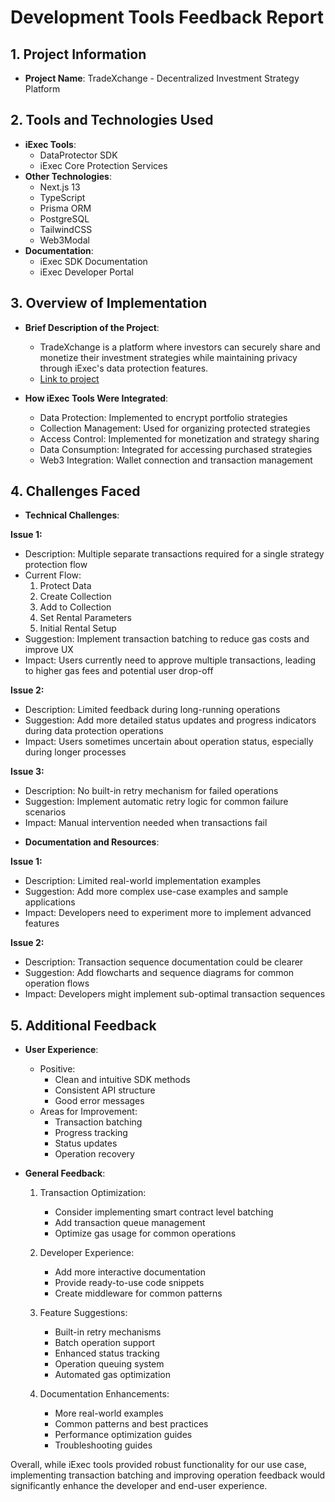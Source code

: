 # Development Tools Feedback Report

## 1. Project Information

- **Project Name**: TradeXchange - Decentralized Investment Strategy Platform

## 2. Tools and Technologies Used

- **iExec Tools**:
  - DataProtector SDK
  - iExec Core Protection Services
- **Other Technologies**:
  - Next.js 13
  - TypeScript
  - Prisma ORM
  - PostgreSQL
  - TailwindCSS
  - Web3Modal
- **Documentation**:
  - iExec SDK Documentation
  - iExec Developer Portal

## 3. Overview of Implementation

- **Brief Description of the Project**:

  - TradeXchange is a platform where investors can securely share and monetize their investment strategies while maintaining privacy through iExec's data protection features.
  - [Link to project](https://github.com/Ronnieraj37/Uni-Hack)

- **How iExec Tools Were Integrated**:
  - Data Protection: Implemented to encrypt portfolio strategies
  - Collection Management: Used for organizing protected strategies
  - Access Control: Implemented for monetization and strategy sharing
  - Data Consumption: Integrated for accessing purchased strategies
  - Web3 Integration: Wallet connection and transaction management

## 4. Challenges Faced

- **Technical Challenges**:

**Issue 1:**

- Description: Multiple separate transactions required for a single strategy protection flow
- Current Flow:
  1. Protect Data
  2. Create Collection
  3. Add to Collection
  4. Set Rental Parameters
  5. Initial Rental Setup
- Suggestion: Implement transaction batching to reduce gas costs and improve UX
- Impact: Users currently need to approve multiple transactions, leading to higher gas fees and potential user drop-off

**Issue 2:**

- Description: Limited feedback during long-running operations
- Suggestion: Add more detailed status updates and progress indicators during data protection operations
- Impact: Users sometimes uncertain about operation status, especially during longer processes

**Issue 3:**

- Description: No built-in retry mechanism for failed operations
- Suggestion: Implement automatic retry logic for common failure scenarios
- Impact: Manual intervention needed when transactions fail

* **Documentation and Resources**:

**Issue 1:**

- Description: Limited real-world implementation examples
- Suggestion: Add more complex use-case examples and sample applications
- Impact: Developers need to experiment more to implement advanced features

**Issue 2:**

- Description: Transaction sequence documentation could be clearer
- Suggestion: Add flowcharts and sequence diagrams for common operation flows
- Impact: Developers might implement sub-optimal transaction sequences

## 5. Additional Feedback

- **User Experience**:

  - Positive:
    - Clean and intuitive SDK methods
    - Consistent API structure
    - Good error messages
  - Areas for Improvement:
    - Transaction batching
    - Progress tracking
    - Status updates
    - Operation recovery

- **General Feedback**:

  1. Transaction Optimization:

     - Consider implementing smart contract level batching
     - Add transaction queue management
     - Optimize gas usage for common operations

  2. Developer Experience:

     - Add more interactive documentation
     - Provide ready-to-use code snippets
     - Create middleware for common patterns

  3. Feature Suggestions:

     - Built-in retry mechanisms
     - Batch operation support
     - Enhanced status tracking
     - Operation queuing system
     - Automated gas optimization

  4. Documentation Enhancements:
     - More real-world examples
     - Common patterns and best practices
     - Performance optimization guides
     - Troubleshooting guides

Overall, while iExec tools provided robust functionality for our use case, implementing transaction batching and improving operation feedback would significantly enhance the developer and end-user experience.
